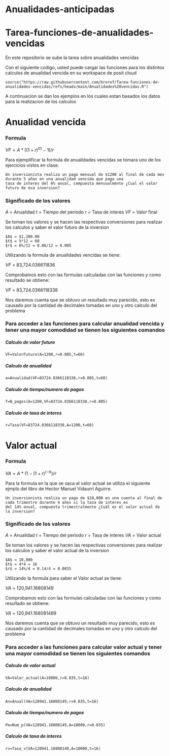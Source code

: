 # Anualidades-anticipadas

# Tarea-funciones-de-anualidades-vencidas
En este repositorio se sube la tarea sobre anualidades vencidas

Con el siguiente codigo, usted puede cargar las funciones para los distintos calculos de anualidad vencida en su workspace de posit cloud
```
source("https://raw.githubusercontent.com/broref/Tarea-funciones-de-anualidades-vencidas/refs/heads/main/Anualidades%20vencidas.R")
```

A continuacion se dan los ejemplos en los cuales estan basados los datos para la realizacion de los calculos

# Anualidad vencida

### Formula
$VF = A*((1+r)^(t)-1)/r$

Para ejemplificar la formula de anualidades vencidas se tomara uno de los ejercicios vistos en clase.
```
Un inversionista realiza un pago mensual de $1200 al final de cada mes durante 5 años en una anualidad vencida que paga una
tasa de interes del 6% anual, compuesta mensualmente ¿Cual el valor futuro de esa inversion?
```
### Significado de los valores

$A$ = Anualidad
$t$ = Tiempo del periodo
$r$ = Tasa de interes
$VF$ = Valor final

Se toman los valores y se hacen las respectivas conversiones para realizar los calculos y saber el valor futuro de la inversion
```
$A$ = $1,200.00
$t$ = 5*12 = 60
$r$ = 6%/12 = 0.06/12 = 0.005
```
Utilizando la formula de anualidades vencidas se tiene:

$VF$ = 83,724.036611836

Comprobamos esto con las formulas calculadas con las funciones y como resultado se obtiene:

$VF$ = 83,724.0366118338

Nos daremos cuenta que se obtuvo un resultado muy parecido, esto es causado por la cantidad de decimales tomadas en uno y otro calculo del problema

### Para acceder a las funciones para calcular anualidad vencida y tener una mayor comodidad se tienen los siguientes comandos

##### Calculo de valor futuro
```
VF=ValorFuturo(A=1200,r=0.005,t=60)
```
##### Calculo de anualidad
```
a=Anualidad(VF=83724.0366118338,r=0.005,t=60)
```
##### Calculo de tiempo/numero de pagos
```
T=N_pagos(A=1200,VF=83724.0366118338,r=0.005)
```
##### Calculo de tasa de interes
```
r=Tasa(VF=83724.0366118338,A=1200,t=60)
```


# Valor actual

### Formula
$VA = A*(1-(1+r)^(-t))/r$

Para la formula en la que se saca el valor actual se utiliza el siguiente ejmplo del libro de Hector Manuel Vidaurri Aguirre.
```
Un inversionista realiza un pago de $10,000 en una cuenta al final de cada trimestre durante 4 años si la tasa de interes es
del 14% anual, compuesta trimestralmente ¿Cuál es el valor actual de la inversion?
```
### Significado de los valores

$A$ = Anualidad
$t$ = Tiempo del periodo
$r$ = Tasa de interes
$VA$ = Valor actual

Se toman los valores y se hacen las respectivas conversiones para realizar los calculos y saber el valor actual de la inversion
```
$A$ = 10,000
$t$ = 4*4 = 16
$r$ = 14%/4 = 0.14/4 = 0.0035
```
Utilizando la formula para saber el Valor actual se tiene:

$VA$ = 120,941.16808149

Comprobamos esto con las formulas calculadas con las funciones y como resultado se obtiene:

$VA$ = 120,941.168081489

Nos daremos cuenta que se obtuvo un resultado muy parecido, esto es causado por la cantidad de decimales tomadas en uno y otro calculo del problema

### Para acceder a las funciones para calcular valor actual y tener una mayor comodidad se tienen los siguientes comandos

##### Calculo de valor actual
```
VA=Valor_actual(A=10000,r=0.035,t=16)
```
##### Calculo de anualidad
```
An=Anual(VA=120941.16808149,r=0.035,t=16)
```
##### Calculo de tiempo/numero de pagos
```
Pe=Num_p(VA=120941.16808149,A=10000,r=0.035)
```
##### Calculo de tasa de interes
```
rv=Tasa_v(VA=120941.16808149,A=10000,t=16)
```
